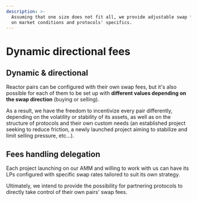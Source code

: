 ```yaml
---
description: >-
  Assuming that one size does not fit all, we provide adjustable swap fees based
  on market conditions and protocols' specifics.
---
```


# Dynamic directional fees

## Dynamic & directional <a href="#dynamic-and-directional" id="dynamic-and-directional"></a>

Reactor pairs can be configured with their own swap fees, but it's also possible for each of them to be set up with **different values depending on the swap direction** (buying or selling).

As a result, we have the freedom to incentivize every pair differently, depending on the volatility or stability of its assets, as well as on the structure of protocols and their own custom needs (an established project seeking to reduce friction, a newly launched project aiming to stabilize and limit selling pressure, etc...).

## Fees handling delegation <a href="#fees-handling-delegation" id="fees-handling-delegation"></a>

Each project launching on our AMM and willing to work with us can have its LPs configured with specific swap rates tailored to suit its own strategy.

Ultimately, we intend to provide the possibility for partnering protocols to directly take control of their own pairs' swap fees.
